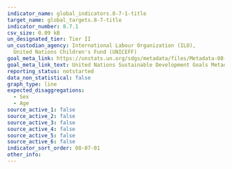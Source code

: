 ```yaml
---
indicator_name: global_indicators.8-7-1-title
target_name: global_targets.8-7-title
indicator_number: 8.7.1
csv_size: 0.09 kB
un_designated_tier: Tier II
un_custodian_agency: International Labour Organization (ILO),
  United Nations Children's Fund (UNICEFF)
goal_meta_link: https://unstats.un.org/sdgs/metadata/files/Metadata-08-07-01.pdf
goal_meta_link_text: United Nations Sustainable Development Goals Metadata (PDF 297 KB)
reporting_status: notstarted
data_non_statistical: false
graph_type: line
expected_disaggregations:
  - Sex
  - Age
source_active_1: false
source_active_2: false
source_active_3: false
source_active_4: false
source_active_5: false
source_active_6: false
indicator_sort_order: 08-07-01
other_info: 
---
```

